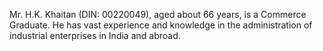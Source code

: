 Mr. H.K. Khaitan (DIN: 00220049), aged about 66 years, is a Commerce Graduate. He has vast experience and knowledge in the administration of industrial enterprises in India and abroad.
